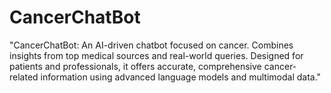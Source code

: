 # CancerChatBot
"CancerChatBot: An AI-driven chatbot focused on cancer. Combines insights from top medical sources and real-world queries. Designed for patients and professionals, it offers accurate, comprehensive cancer-related information using advanced language models and multimodal data."
